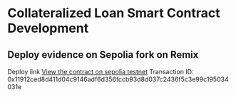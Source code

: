 # Collateralized Loan Smart Contract Development
## Deploy evidence on Sepolia fork on Remix
Deploy link [View the contract on sepolia testnet](https://sepolia.etherscan.io/tx/0x11912ced8d411d04c9146adf6d356fccb93d8d037c2436f5c3e99c195034031e)
Transaction ID: 0x11912ced8d411d04c9146adf6d356fccb93d8d037c2436f5c3e99c195034031e
